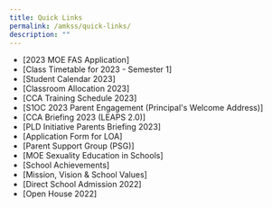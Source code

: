 ```yaml
---
title: Quick Links
permalink: /amkss/quick-links/
description: ""
---
```

* [2023 MOE FAS Application]
* [Class Timetable for 2023 - Semester 1]
* [Student Calendar 2023]
* [Classroom Allocation 2023]
* [CCA Training Schedule 2023]
* [S1OC 2023 Parent Engagement (Principal's Welcome Address)]
* [CCA Briefing 2023 (LEAPS 2.0)]
* [PLD Initiative Parents Briefing 2023]
* [Application Form for LOA]
* [Parent Support Group (PSG)]
* [MOE Sexuality Education in Schools]
* [School Achievements]
* [Mission, Vision & School Values]
* [Direct School Admission 2022]
* [Open House 2022]